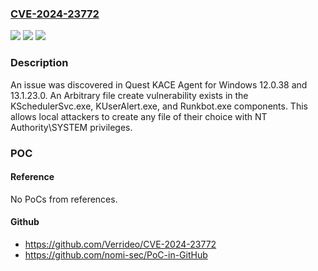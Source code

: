 ### [CVE-2024-23772](https://cve.mitre.org/cgi-bin/cvename.cgi?name=CVE-2024-23772)
![](https://img.shields.io/static/v1?label=Product&message=n%2Fa&color=blue)
![](https://img.shields.io/static/v1?label=Version&message=n%2Fa&color=blue)
![](https://img.shields.io/static/v1?label=Vulnerability&message=n%2Fa&color=brighgreen)

### Description

An issue was discovered in Quest KACE Agent for Windows 12.0.38 and 13.1.23.0. An Arbitrary file create vulnerability exists in the KSchedulerSvc.exe, KUserAlert.exe, and Runkbot.exe components. This allows local attackers to create any file of their choice with NT Authority\SYSTEM privileges.

### POC

#### Reference
No PoCs from references.

#### Github
- https://github.com/Verrideo/CVE-2024-23772
- https://github.com/nomi-sec/PoC-in-GitHub

